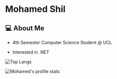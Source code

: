 # Mohamed Shil
## 💻 About Me

- 4th Semester Computer Science Student @ UCL

- Interested in .NET

![Top Langs](https://github-readme-stats.vercel.app/api/top-langs/?username=moha2088&hide_progress=true&theme=tokyonight)


![Mohamed's profile stats](https://github-readme-stats.vercel.app/api?username=Moha2088&show_icons=true&theme=tokyonight)
